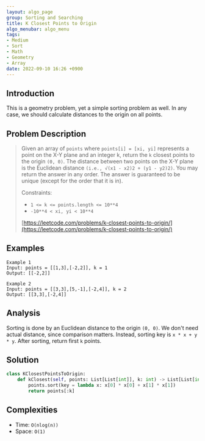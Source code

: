 ```yaml
---
layout: algo_page
group: Sorting and Searching
title: K Closest Points to Origin
algo_menubar: algo_menu
tags:
- Medium
- Sort
- Math
- Geometry
- Array
date: 2022-09-10 16:26 +0900
---
```

## Introduction
This is a geometry problem, yet a simple sorting problem as well.
In any case, we should calculate distances to the origin on all points.

## Problem Description
> Given an array of `points` where `points[i] = [xi, yi]` represents a point on the X-Y plane and an integer k,
> return the `k` closest points to the origin `(0, 0)`.
> The distance between two points on the X-Y plane is the Euclidean distance `(i.e., √(x1 - x2)2 + (y1 - y2)2)`.
> You may return the answer in any order.
> The answer is guaranteed to be unique (except for the order that it is in).
>
> Constraints:
> - `1 <= k <= points.length <= 10**4`
> - `-10**4 < xi, yi < 10**4`
>
> [https://leetcode.com/problems/k-closest-points-to-origin/](https://leetcode.com/problems/k-closest-points-to-origin/)

## Examples
```
Example 1
Input: points = [[1,3],[-2,2]], k = 1
Output: [[-2,2]]
```

```
Example 2
Input: points = [[3,3],[5,-1],[-2,4]], k = 2
Output: [[3,3],[-2,4]]
```

## Analysis
Sorting is done by an Euclidean distance to the origin `(0, 0)`.
We don't need actual distance, since comparison matters.
Instead, sorting key is `x * x + y * y`.
After sorting, return first `k` points.

## Solution
```python
class KClosestPointsToOrigin:
    def kClosest(self, points: List[List[int]], k: int) -> List[List[int]]:
        points.sort(key = lambda x: x[0] * x[0] + x[1] * x[1])
        return points[:k]
```

## Complexities
- Time: `O(nlog(n))`
- Space: `O(1)`
